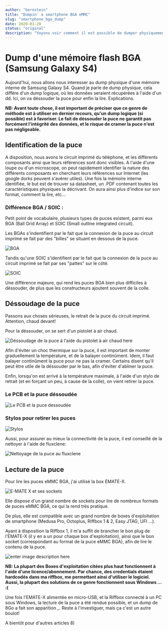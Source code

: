 ```yaml
---
author: "bernstein"
title: "Dumpin' a smartphone BGA eMMC"
slug: "smartphone_bga_dump"
date: 2020-01-20
status: "original"
description: "Voyons voir comment il est possible de dumper physiquement la mémoire d'un Smartphone Android ..."
---
```


# Dump d'une mémoire flash BGA (Samsung Galaxy S4)

Aujourd'hui, nous allons nous interesser au dump physique d'une mémoire interne de Samsung Galaxy S4. Quand je parle de dump physique, cela diffère d'un dump logique, où les données seraient récupérées à l'aide d'un dd. Ici, on va déssouder la puce pour enfin la lire. Explications.

**NB: Avant toute chose, il est important de préciser que ce genre de méthode est à utiliser en dernier recours, qu'un dump logique (si possible) est à favoriser. Le fait de déssouder la puce ne garantit pas forcément l'intégrité des données, et le risque de cramer la puce n'est pas négligeable.**

## Identification de la puce

A disposition, nous avons le circuit imprimé du téléphone, et les différents composants ainsi que leurs références sont donc visibles. 
A l'aide d'une loupe ou d'un microscope, on peut rapidement identifier la nature des différents composants en cherchant leurs références sur Internet (les google dorks peuvent s'avérer utiles). 
Une fois la mémoire interne identifiée, le but est de trouver sa datasheet, un .PDF contenant toutes les caractéristiques physiques la décrivant. On aura ainsi plus d'indice sur son format, comment la lire, etc...

### Différence BGA / SOIC : 
Petit point de vocabulaire, plusieurs types de puces existent, parmi eux BGA (Ball Grid Array) et SOIC (Small outline integrated circuit).

Les BGAs s'indentifient par le fait que la connexion de la puce au circuit imprimé se fait par des "billes" se situant en dessous de la puce. 

![BGA](https://www.multi-circuit-boards.eu/fileadmin/img/03_Design-Hilfe/bga/bga_leiterplatte_ball-grid-array.jpg)

Tandis qu'une SOIC s'identifient par le fait que la connexion de la puce au circuit imprimé se fait par ses "pattes" sur le côté.

![SOIC](http://fr.hobbytronics.co.uk/image/cache/data/soic-20-500x500.jpg)

Une différence majeure, qui rend les puces BGA bien plus difficiles à déssouder, de plus que les constructeurs ajoutent souvent de la colle.

## Déssoudage de la puce

Passons aux choses sérieuses, le retrait de la puce du circuit imprimé. Attention, chaud devant!

Pour la déssouder, on se sert d'un pistolet à air chaud. 

![Déssoudage de la puce à l'aide du pistolet à air chaud here](https://imgur.com/mSClZDt.jpg)

Afin d'éviter un choc thermique sur la puce, il est important de monter graduellement la température, et de la balayer continûment. Idem, il faut balayer continûment la puce pour ne pas la cramer. Certains disent qu'il peut être utile de la déssouder par le bas, afin d'éviter d'abîmer la puce.

Enfin, lorsqu'on est arrivé à la température maximale, à l'aide d'un stylo de retrait (et en forçant un peu, à cause de la colle), on vient retirer la puce.
### Le PCB et la puce déssoudée
![Le PCB et la puce dessoudée](https://imgur.com/7v7jM2J.png)

### Stylos pour retirer les puces
![Stylos](https://imgur.com/2eLmNfB.jpg)

Aussi, pour assurer au mieux la connectivité de la puce, il est conseillé de la nettoyer à l'aide de fluxclene:

![Nettoyage de la puce au fluxclene](https://imgur.com/WVFJrbK.jpg)
## Lecture de la puce

Pour lire les puces eMMC BGA, j'ai utilisé la box EMATE-X. 

![E-MATE X et ses sockets](https://imgur.com/dpri2GM.png)

Elle dispose d'un grand nombre de sockets pour lire de nombreux formats de puces eMMC BGA, ce qui la rend très pratique. 

De plus, elle est compatible avec un grand nombre de boxes d'exploitation de smartphone (Medusa Pro, Octoplus, Riffbox 1 & 2, Easy JTAG, UFI ...). 

Ayant à disposition la Riffbox 1, il m'a suffit de brancher le bon plug de l'EMATE-X (il y en a un pour chaque box d'exploitation), ainsi que le bon socket (correspondant au format de la puce eMMC BGA), afin de lire le contenu de la puce.

![enter image description here](https://imgur.com/RhBb7EP.jpg)

**NB: La plupart des Boxes d'exploitation citées plus haut fonctionnent à l'aide d'une licence/abonnement. Par chance, des credentials étaient hardcodés dans ma riffbox, me permettant ainsi d'utiliser le logiciel. Aussi, la plupart des solutions de ce genre fonctionnent sous Windows ... :(**

Une fois l'EMATE-X alimentée en micro-USB, et la Riffbox connecté à un PC sous Windows, la lecture de la puce a été rendue possible, et un dump de 8Go a fait son apparition *_*. Reste à l'investiguer, mais ça c'est un autre boulot!

A bientôt pour d'autres articles 8)


